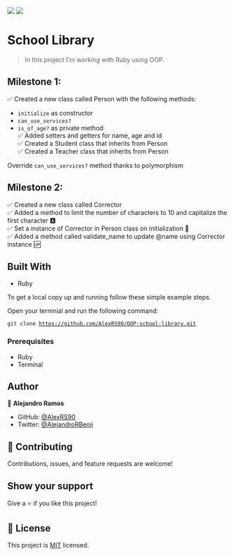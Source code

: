![](https://img.shields.io/badge/Microverse-blueviolet)
![](https://img.shields.io/badge/Ruby-red)

# School Library

> In this project I'm working with Ruby using OOP.

## Milestone 1:

✅ Created a new class called Person with the following methods: <br>

  - <code>initialize</code> as constructor <br>
  - <code>can_use_services?</code> <br>
  - <code>is_of_age?</code> as private method <br>
✅ Added setters and getters for name, age and id <br>
✅ Created a Student class that inherits from Person <br>
✅ Created a Teacher class that inherits from Person <br>

Override <code>can_use_services?</code> method thanks to polymorphism

## Milestone 2:

✅ Created a new class called Corrector <br>
✅ Added a method to limit the number of characters to 10 and capitalize the first character 🅰️ <br>
✅ Set a instance of Corrector in Person class on initialization 🤝 <br>
✅ Added a method called validate_name to update @name using Corrector instance 🆙 <br>

## Built With

- Ruby

To get a local copy up and running follow these simple example steps.

Open your termnial and run the following command:

<code>git clone https://github.com/AlexRS90/OOP-school-library.git</code>

### Prerequisites

- Ruby
- Terminal

## Author

👤 **Alejandro Ramos**

- GitHub: [@AlexRS90](https://github.com/AlexRS90)
- Twitter: [@AlejandroRBenji](https://twitter.com/AlejandroRBenji)


## 🤝 Contributing

Contributions, issues, and feature requests are welcome!


## Show your support

Give a ⭐️ if you like this project!

## 📝 License

This project is [MIT](./MIT.md) licensed.